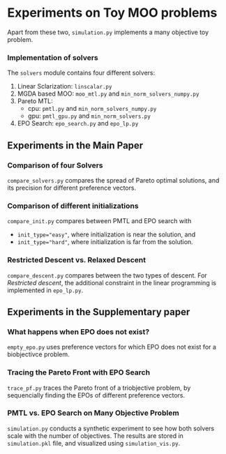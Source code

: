 # Experiments on Toy MOO problems

Apart from these two, `simulation.py` implements a many objective toy problem.

### Implementation of solvers
The `solvers` module contains four different solvers:
1. Linear Sclarization: `linscalar.py`
2. MGDA based MOO: `moo_mtl.py` and `min_norm_solvers_numpy.py`
3. Pareto MTL: 
	- cpu: `pmtl.py` and `min_norm_solvers_numpy.py`
	- gpu: `pmtl_gpu.py` and `min_norm_solvers.py`
4. EPO Search: `epo_search.py` and `epo_lp.py`

## Experiments in the Main Paper

### Comparison of four Solvers
`compare_solvers.py` compares the spread of Pareto optimal solutions, and its precision for different preference vectors.

### Comparison of different initializations
`compare_init.py` compares between PMTL and EPO search with 
- `init_type="easy"`, where initialization is near the solution, and 
-  `init_type="hard"`, where initialization is far from the solution.

### Restricted Descent vs. Relaxed Descent
`compare_descent.py` compares between the two types of descent. For *Restricted descent*, the additional constraint in the linear programming is implemented in `epo_lp.py`.

## Experiments in the Supplementary paper

### What happens when EPO does not exist?
`empty_epo.py` uses preference vectors for which EPO does not exist for a biobjectivce problem.

### Tracing the Pareto Front with EPO Search
`trace_pf.py` traces the Pareto front of a triobjective problem, by sequencially finding the EPOs of different preference vectors.

### PMTL vs. EPO Search on Many Objective Problem
`simulation.py` conducts a synthetic experiment to see how both solvers scale with the number of objectives. The results are stored in `simulation.pkl` file, and visualized using `simulation_vis.py`.
